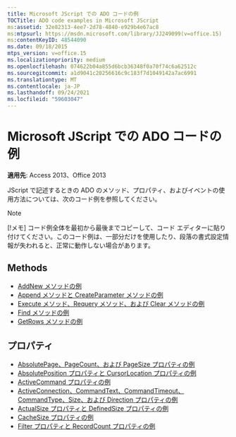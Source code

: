 ```yaml
---
title: Microsoft JScript での ADO コードの例
TOCTitle: ADO code examples in Microsoft JScript
ms:assetid: 32e82313-4ee7-2d78-4840-e929b4e67ac8
ms:mtpsurl: https://msdn.microsoft.com/library/JJ249099(v=office.15)
ms:contentKeyID: 48544090
ms.date: 09/18/2015
mtps_version: v=office.15
ms.localizationpriority: medium
ms.openlocfilehash: 074622b04a855d6bcb36348f0a70f74c6a62512c
ms.sourcegitcommit: a1d9041c20256616c9c183f7d1049142a7ac6991
ms.translationtype: MT
ms.contentlocale: ja-JP
ms.lasthandoff: 09/24/2021
ms.locfileid: "59603047"
---
```

# <a name="ado-code-examples-in-microsoft-jscript"></a>Microsoft JScript での ADO コードの例

**適用先**: Access 2013、Office 2013

JScript で記述するときの ADO のメソッド、プロパティ、およびイベントの使用方法については、次のコード例を参照してください。

> [!NOTE]
> [!メモ] コード例全体を最初から最後までコピーして、コード エディターに貼り付けてください。このコード例は、一部分だけを使用したり、段落の書式設定情報が失われると、正常に動作しない場合があります。

## <a name="methods"></a>Methods

- [AddNew メソッドの例](addnew-method-example-jscript.md)
- [Append メソッドと CreateParameter メソッドの例](append-and-createparameter-methods-example-jscript.md)
- [Execute メソッド、Requery メソッド、および Clear メソッドの例](execute-requery-and-clear-methods-example-jscript.md)
- [Find メソッドの例](find-method-example-jscript.md)
- [GetRows メソッドの例](getrows-method-example-vb.md)

## <a name="properties"></a>プロパティ

- [AbsolutePage、PageCount、および PageSize プロパティの例](absolutepage-pagecount-and-pagesize-properties-example-jscript.md)
- [AbsolutePosition プロパティと CursorLocation プロパティの例](absoluteposition-and-cursorlocation-properties-example-jscript.md)
- [ActiveCommand プロパティの例](activecommand-property-example-jscript.md)
- [ActiveConnection、CommandText、CommandTimeout、CommandType、Size、および Direction プロパティの例](activeconnection-commandtext-commandtimeout-commandtype-size-and-direction-properties-example-jscript.md)
- [ActualSize プロパティと DefinedSize プロパティの例](actualsize-and-definedsize-properties-example-jscript.md)
- [CacheSize プロパティの例](cachesize-property-example-jscript.md)
- [Filter プロパティと RecordCount プロパティの例](filter-and-recordcount-properties-example-jscript.md)

